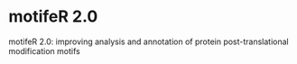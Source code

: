 # motifeR 2.0
motifeR 2.0: improving analysis and annotation of protein post-translational modification motifs
